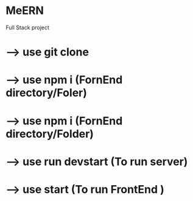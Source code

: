 # MeERN
Full Stack project
# --> use git clone
# --> use npm i (FornEnd directory/Foler)
# --> use npm i (FornEnd directory/Folder)
# --> use run devstart (To run server)
# --> use start (To run FrontEnd )
